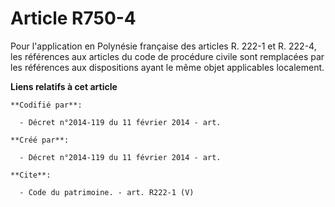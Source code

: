 # Article R750-4

Pour l'application en Polynésie française des articles R. 222-1 et R. 222-4, les références aux articles du code de procédure
civile sont remplacées par les références aux dispositions ayant le même objet applicables localement.

**Liens relatifs à cet article**

	**Codifié par**:

	  - Décret n°2014-119 du 11 février 2014 - art.

	**Créé par**:

	  - Décret n°2014-119 du 11 février 2014 - art.

	**Cite**:

	  - Code du patrimoine. - art. R222-1 (V)
